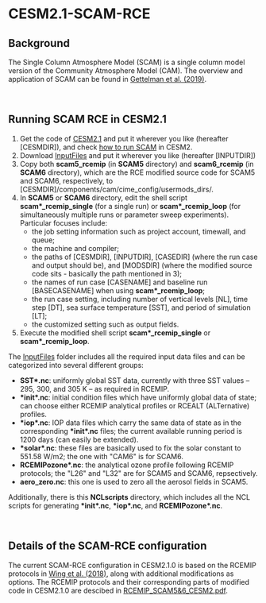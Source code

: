 # CESM2.1-SCAM-RCE

## Background
The Single Column Atmosphere Model (SCAM) is a single column model version of the Community Atmosphere Model (CAM). The overview and application of SCAM can be found in [Gettelman et al. (2019)](https://agupubs.onlinelibrary.wiley.com/doi/full/10.1029/2018MS001578).

<br/>

## Running SCAM RCE in CESM2.1
1. Get the code of [CESM2.1](https://escomp.github.io/CESM/versions/cesm2.1/html/downloading_cesm.html) and put it wherever you like (hereafter [CESMDIR]), and check [how to run SCAM](https://www.cesm.ucar.edu/models/simpler-models/scam/index.html) in CESM2.
2. Download [InputFiles](https://drive.google.com/drive/folders/1bqDhl-QVqwJ8yAXcvm1pQ6LY22HumSti?usp=sharing) and put it wherever you like (hereafter [INPUTDIR])
3. Copy both **scam5\_rcemip** (in **SCAM5** directory) and **scam6\_rcemip** (in **SCAM6** directory), which are the RCE modified source code for SCAM5 and SCAM6, respectively, to [CESMDIR]/components/cam/cime_config/usermods_dirs/.
4. In **SCAM5** or **SCAM6** directory, edit the shell script **scam\*\_rcemip\_single** (for a single run) or **scam\*\_rcemip\_loop** (for simultaneously multiple runs or parameter sweep experiments). Particular focuses include:
   * the job setting information such as project account, timewall, and queue;
   * the machine and compiler;
   * the paths of [CESMDIR], [INPUTDIR], [CASEDIR] (where the run case and output should be), and [MODSDIR] (where the modified source code sits - basically the path mentioned in 3);
   * the names of run case [CASENAME] and baseline run [BASECASENAME] when using **scam\*\_rcemip\_loop**;
   * the run case setting, including number of vertical levels [NL], time step [DT], sea surface temperature [SST], and period of simulation [LT];
   * the customized setting such as output fields.
5. Execute the modified shell script **scam\*\_rcemip\_single** or **scam\*\_rcemip\_loop**.

The [InputFiles](https://drive.google.com/drive/folders/1R5Ft5n3R49048YFHD8RwYDntCwYMD-X3?usp=sharing) folder includes all the required input data files and can be categorized into several different groups:
* **SST\*.nc**: uniformly global SST data, currently with three SST values – 295, 300, and 305 K – as required in RCEMIP.
* **\*init\*.nc**: initial condition files which have uniformly global data of state; can choose either RCEMIP analytical profiles or RCEALT (ALTernative) profiles.
* **\*iop\*.nc**: IOP data files which carry the same data of state as in the corresponding **\*init\*.nc** files; the current available running period is 1200 days (can easily be extended).
* **\*solar\*.nc**: these files are basically used to fix the solar constant to 551.58 W/m2; the one with "CAM6" is for SCAM6.
* **RCEMIPozone\*.nc**: the analytical ozone profile following RCEMIP protocols; the "L26" and "L32" are for SCAM5 and SCAM6, repsectively.
* **aero\_zero.nc**: this one is used to zero all the aerosol fields in SCAM5.

Additionally, there is this **NCLscripts** directory, which includes all the NCL scripts for generating **\*init\*.nc**, **\*iop\*.nc**, and **RCEMIPozone\*.nc**.

<br/>

## Details of the SCAM-RCE configuration
The current SCAM-RCE configuration in CESM2.1.0 is based on the RCEMIP protocols in [Wing et al. (2018)](https://gmd.copernicus.org/articles/11/793/2018/), along with additional modifications as options. The RCEMIP protocols and their corresponding parts of modified code in CESM2.1.0 are descibed in [RCEMIP_SCAM5&6_CESM2.pdf](https://github.com/ihursmas/CESM2.1-SCAM-RCE/blob/main/RCEMIP_SCAM5%266_CESM2.pdf).
 
